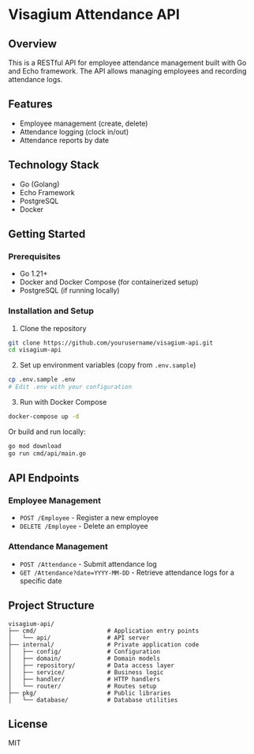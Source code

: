 # Visagium Attendance API

## Overview
This is a RESTful API for employee attendance management built with Go and Echo framework. The API allows managing employees and recording attendance logs.

## Features
- Employee management (create, delete)
- Attendance logging (clock in/out)
- Attendance reports by date

## Technology Stack
- Go (Golang)
- Echo Framework
- PostgreSQL
- Docker

## Getting Started

### Prerequisites
- Go 1.21+
- Docker and Docker Compose (for containerized setup)
- PostgreSQL (if running locally)

### Installation and Setup

1. Clone the repository
```bash
git clone https://github.com/yourusername/visagium-api.git
cd visagium-api
```

2. Set up environment variables (copy from `.env.sample`)
```bash
cp .env.sample .env
# Edit .env with your configuration
```

3. Run with Docker Compose
```bash
docker-compose up -d
```

Or build and run locally:
```bash
go mod download
go run cmd/api/main.go
```

## API Endpoints

### Employee Management
- `POST /Employee` - Register a new employee
- `DELETE /Employee` - Delete an employee

### Attendance Management
- `POST /Attendance` - Submit attendance log
- `GET /Attendance?date=YYYY-MM-DD` - Retrieve attendance logs for a specific date

## Project Structure
```
visagium-api/
├── cmd/                    # Application entry points
│   └── api/                # API server
├── internal/               # Private application code
│   ├── config/             # Configuration
│   ├── domain/             # Domain models
│   ├── repository/         # Data access layer
│   ├── service/            # Business logic
│   ├── handler/            # HTTP handlers
│   └── router/             # Routes setup
├── pkg/                    # Public libraries
│   └── database/           # Database utilities
```

## License
MIT
